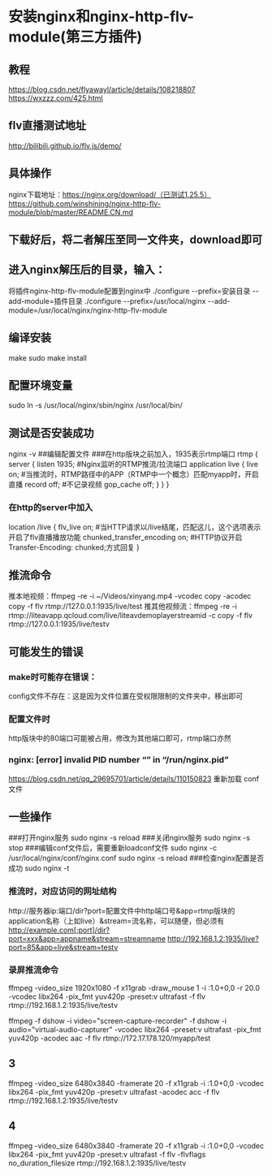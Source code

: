 # 安装nginx和nginx-http-flv-module(第三方插件)
## 教程
https://blog.csdn.net/flyawayl/article/details/108218807
https://wxzzz.com/425.html
## flv直播测试地址
http://bilibili.github.io/flv.js/demo/
## 具体操作
nginx下载地址：https://nginx.org/download/（已测试1.25.5）
https://github.com/winshining/nginx-http-flv-module/blob/master/README.CN.md
## 下载好后，将二者解压至同一文件夹，download即可
## 进入nginx解压后的目录，输入：
将插件nginx-http-flv-module配置到nginx中
./configure --prefix=安装目录 --add-module=插件目录
./configure --prefix=/usr/local/nginx  --add-module=/usr/local/nginx/nginx-http-flv-module
## 编译安装
make
sudo make install
## 配置环境变量
sudo ln -s /usr/local/nginx/sbin/nginx /usr/local/bin/
## 测试是否安装成功
nginx -v
##编辑配置文件
###在http版块之前加入，1935表示rtmp端口
rtmp {
    server {
        listen 1935; #Nginx监听的RTMP推流/拉流端口
        application live {
            live on; #当推流时，RTMP路径中的APP（RTMP中一个概念）匹配myapp时，开启直播
            record off; #不记录视频
            gop_cache off;
        }
    }
}
### 在http的server中加入
location /live {
    flv_live on; #当HTTP请求以/live结尾，匹配这儿，这个选项表示开启了flv直播播放功能
    chunked_transfer_encoding  on; #HTTP协议开启Transfer-Encoding: chunked;方式回复
}
## 推流命令
推本地视频：ffmpeg -re -i ~/Videos/xinyang.mp4 -vcodec copy -acodec copy -f flv rtmp://127.0.0.1:1935/live/test
推其他视频流：ffmpeg -re -i rtmp://liteavapp.qcloud.com/live/liteavdemoplayerstreamid -c copy -f flv rtmp://127.0.0.1:1935/live/testv
## 可能发生的错误
### make时可能存在错误：
config文件不存在：这是因为文件位置在受权限限制的文件夹中，移出即可
### 配置文件时
http版块中的80端口可能被占用，修改为其他端口即可，rtmp端口亦然
### nginx: [error] invalid PID number “” in “/run/nginx.pid” 
https://blog.csdn.net/qq_29695701/article/details/110150823
重新加载 conf文件
## 一些操作
###打开nginx服务
sudo nginx -s reload
###关闭nginx服务
sudo nginx -s stop
###编辑conf文件后，需要重新loadconf文件
sudo nginx -c /usr/local/nginx/conf/nginx.conf
sudo nginx -s reload
###检查nginx配置是否成功
sudo nginx -t

### 推流时，对应访问的网址结构
http://服务器ip:端口/dir?port=配置文件中http端口号&app=rtmp版块的application名称（上如live）&stream=流名称，可以随便，但必须有
http://example.com[:port]/dir?port=xxx&app=appname&stream=streamname
http://192.168.1.2:1935/live?port=85&app=live&stream=testv
### 录屏推流命令
ffmpeg -video_size 1920x1080 -f x11grab -draw_mouse 1 -i :1.0+0,0 -r 20.0 -vcodec libx264 -pix_fmt yuv420p -preset:v ultrafast -f flv rtmp://192.168.1.2:1935/live/testv

ffmpeg -f dshow -i video="screen-capture-recorder" -f dshow -i audio="virtual-audio-capturer" -vcodec libx264 -preset:v ultrafast -pix_fmt yuv420p -acodec aac -f flv rtmp://172.17.178.120/myapp/test

## 3
ffmpeg -video_size 6480x3840 -framerate 20 -f x11grab -i :1.0+0,0 -vcodec libx264 -pix_fmt yuv420p -preset:v ultrafast -acodec acc -f flv rtmp://192.168.1.2:1935/live/testv
## 4
 ffmpeg -video_size 6480x3840 -framerate 20 -f x11grab -i :1.0+0,0 -vcodec libx264 -pix_fmt yuv420p -preset:v ultrafast -f flv -flvflags no_duration_filesize rtmp://192.168.1.2:1935/live/testv
